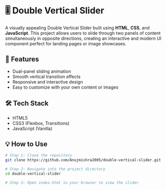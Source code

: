 # 🎚️ Double Vertical Slider

A visually appealing Double Vertical Slider built using **HTML**, **CSS**, and **JavaScript**. This project allows users to slide through two panels of content simultaneously in opposite directions, creating an interactive and modern UI component perfect for landing pages or image showcases.

## 🚀 Features

- Dual-panel sliding animation  
- Smooth vertical transition effects  
- Responsive and interactive design  
- Easy to customize with your own content or images  

## 🛠️ Tech Stack

- HTML5  
- CSS3 (Flexbox, Transitions)  
- JavaScript (Vanilla)  

## 💡 How to Use

```bash
# Step 1: Clone the repository
git clone https://github.com/Anujmishra2005/double-vertical-slider.git

# Step 2: Navigate into the project directory
cd double-vertical-slider

# Step 3: Open index.html in your browser to view the slider

